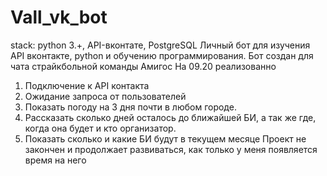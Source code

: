 # Vall_vk_bot
stack: python 3.+, API-вконтате, PostgreSQL 
Личный бот для изучения API вконтакте, python  и обучению программирования. Бот создан для чата страйкбольной команды Амигос
На 09.20 реализованно
1. Подключение к API контакта
2. Ожидание запроса от пользователей
3. Показать погоду на 3 дня почти в любом городе.
4. Рассказать сколько дней осталось до ближайшей БИ, а так же где, когда она будет и кто организатор.
5. Показать сколько и какие БИ будут в текущем месяце
Проект не закончен и продолжает развиваться, как только у меня появляется время на него
